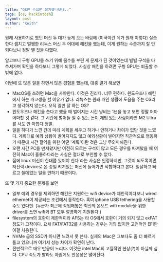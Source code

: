```yaml
---
title: "OS만 수십번 설치했나보네.."
tags: [os, hackintosh]
layout: post
author: "Keith"
---
```


원래 사용하기로 했던 머신 두 대가 늦게 오는 바람에 (미국이란 데가 원래 이렇다) 실습한다 셈치고 멀쩡한 리눅스 머신 두 어대에 해킨을 했는데, 이게 원하는 수준까지 잘 안되다보니 정말 별 짓을 다했다.

알고보니 구형 GPU를 쓰기 위해 꼼수를 부린 게 문제가 된 것이었는데 별별 구석을 다 쑤셔가며 확인을 하다보니 그렇게 되었다. 사실상 해킨을 하려면 구형 GPU는 퇴출할 수 밖에 없다. 

이번에 또 많은 일을 하면서 많은 경험을 했는데, 대충 열거 해보면

- MacOS를 쓰려면 Mac을 사야한다. 이것은 진리다. 너무 편하다. 윈도우즈나 해킨에서 하는 개고생을 할 이유가 없다. 리눅스는 원래 개인 생활에 도움을 주는 OS라고 생각하지 않는다. 오직 일만 잘 하는 OS?
- 윈도우즈나 해킨을 쓴다고 했을 때 벌어지는 시간 낭비는 1년을 놓고 보면 정말 어마어마할 것 같다. 그 시간에 벌어들 일 수 있는 돈이 제법 있는 사람이라면 M2 Ultra를 사도 안 아깝다 정말.
- 일을 하다가 느낀 건데 미리 계획을 세우고 하거나 안하거나 차이가 없단 것을 느꼈다. 계획대로 예외 상황이 벌어지지도 않고 예외상황이 벌어지면 직관적으로 행동하기 때문에 시간 절약을 위한 어떤 '계획'이란 것은 그냥 무의미해진다.
- 오랜 시간 PC를 만져왔지만 여전히 모르는 구석이 많고 모든 경우를 따져봤을 때 여전히 Mac이 훌륭하다라는 사실은 절대로 부인할 수 없다.
- 집에 linux 머신이 한대쯤 있어야 한다 라는 사실은 인정하지만, 그것이 되도록이면 저전력 device로 온 종일 켜져있는 머신에 들어가면 적합하다고 본다. 일잘하고 빠르고 쓸데없는 일을 안하기 때문이다.

또 몇 가지 중요한 문제를 보면 
- 일부 예외 경우를 제외하면 해킨은 지원하는 wifi device가 제한적이다보니 wired ethernet이 제공되는 조건에서 동작한다. 혹여 iphone USB tethering을 사용할 수도 있다만. (누군가 최근에 작업해놓은 최신의 온보드 wifi module을 위한 driver를 쓰면 wifi와 BT 모두 깔끔하게 지원된다.)
- filesystem의 호환이 제한적이라 AFS는 타 OS에서 호환이 거의 되지 않고 exFAT 정도가 고작이다. 요새 FAT/FAT32를 사용하는 경우는 거의 없지만 고전적인 EFI만 이걸 사용한다.
- NVMe 급의 SSD가 아니면 느려서 못 쓴다. 실제의 Mac은 그보다도 좀 더 빠르게 돌고 있으니까 여기서 성능 차이가 확연히 난다.
- 전반적으로 매우 반응이 느리다. 이것은 intel Mac의 고질적인 현상(?)이 아닐까 싶다. CPU 속도가 빨라도 아쉽게도 반응성은 떨어진다.

